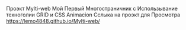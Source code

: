 Проэкт Mylti-web
Мой Первый Многостраничник с Использывание техноголии GRID и CSS Animacion 
Сслыка на проэкт для Просмотра 
https://lemo4848.github.io/Mylti-web/
